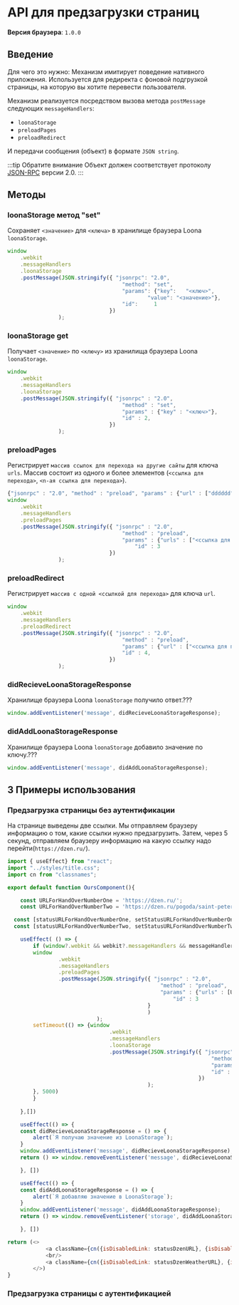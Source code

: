 # API для предзагрузки страниц
**Версия браузера**: `1.0.0`


## Введение
Для чего это нужно:
Механизм имитирует поведение нативного приложения.
Используется для редиректа с фоновой подгрузкой страницы, на которую вы хотите перевести пользователя.

Механизм реализуется посредством вызова метода `postMessage` следующих `messageHandlers`:
- `loonaStorage`
- `preloadPages`
- `preloadRedirect`

И передачи сообщения (объект) в формате `JSON string`. 

:::tip Обратите внимание
Объект должен соответствует протоколу [JSON-RPC](https://www.jsonrpc.org/specification) версии 2.0.
:::

## Методы
### loonaStorage метод "set"
Сохраняет `<значение>` для `<ключа>` в хранилище браузера Loona `loonaStorage`.

```javascript
window
    .webkit
    .messageHandlers
    .loonaStorage
    .postMessage(JSON.stringify({ "jsonrpc": "2.0",
                                    "method": "set",
                                    "params": {"key":   "<ключ>",
                                            "value": "<значение>"},
                                    "id":     1
                                })
                );
```

### loonaStorage get
Получает `<значение>` по `<ключу>` из хранилища браузера Loona `loonaStorage`.

```javascript
window
    .webkit
    .messageHandlers
    .loonaStorage
    .postMessage(JSON.stringify({ "jsonrpc" : "2.0",
                                    "method" : "set",
                                    "params" : {"key" : "<ключ>"},
                                    "id" : 2,
                                })
                );
```

### preloadPages
Регистрирует `массив ссылок для перехода на другие сайты` для ключа `urls`. Массив состоит из одного и более элементов (`<ссылка для перехода>`, `<n-ая ссылка для перехода>`).

```javascript
{"jsonrpc" : "2.0", "method" : "preload", "params" : {"url" : ["dddddd"]}, "id" : 3}
window
    .webkit
    .messageHandlers
    .preloadPages
    .postMessage(JSON.stringify({ "jsonrpc" : "2.0",
                                    "method" : "preload",
                                    "params" : {"urls" : ["<ссылка для перехода>","<n-ая ссылка для перехода>"]},
                                        "id" : 3
                                })
                );
```
### preloadRedirect
Регистрирует `массив с одной <ссылкой для перехода>` для ключа `url`.

```javascript
window
    .webkit
    .messageHandlers
    .preloadRedirect
    .postMessage(JSON.stringify({ "jsonrpc" : "2.0",
                                    "method" : "preload",
                                    "params" : {"url" : ["<ссылка для перехода>"]},
                                    "id" : 4,
                                })
                );
```
### didRecieveLoonaStorageResponse
Хранилище браузера Loona `loonaStorage` получило ответ.???

```javascript
window.addEventListener('message', didRecieveLoonaStorageResponse);
```
### didAddLoonaStorageResponse
Хранилище браузера Loona `loonaStorage` добавило значение по ключу.???

```javascript
window.addEventListener('message', didAddLoonaStorageResponse);
```

## 3 Примеры использования
### Предзагрузка страницы без аутентификации
На странице выведены две ссылки. 
Мы отправляем браузеру информацию о том, какие ссылки нужно предзагрузить. Затем, через 5 секунд, отправляем браузеру информацию на какую ссылку надо перейти(`https://dzen.ru/`).

```javascript
import { useEffect} from "react";
import "../styles/title.css";
import cn from "classnames";

export default function OursComponent(){

    const URLForHandOverNumberOne = 'https://dzen.ru/';
    const URLForHandOverNumberTwo = 'https://dzen.ru/pogoda/saint-petersburg?lat=59.938951&lon=30.315635';

  const [statusURLForHandOverNumberOne, setStatusURLForHandOverNumberOne] = useState(true);
  const [statusURLForHandOverNumberTwo, setStatusURLForHandOverNumberTwo] = useState(true);

    useEffect( () => {
        if (window?.webkit && webkit?.messageHandlers && messageHandlers?.preloadPages) {
        window
                .webkit
                .messageHandlers
                .preloadPages
                .postMessage(JSON.stringify({ "jsonrpc" : "2.0",
                                                "method" : "preload",
                                                "params" : {"urls" : [URLForHandOverNumberOne, URLForHandOverNumberTwo]},
                                                    "id" : 3
                                            }
                                            )
                            );
        setTimeout(() => {window
                                .webkit
                                .messageHandlers
                                .loonaStorage
                                .postMessage(JSON.stringify({ "jsonrpc" : "2.0",
                                                                "method" : "get",
                                                                "params" : {"url" : [URLForHandOverNumberOne]},
                                                                "id" : 4
                                                            })
                                            );
        }, 5000)
        }
        
    },[])

    useEffect(() => {
    const didRecieveLoonaStorageResponse = () => {
        alert(`Я получаю значение из LoonaStorage`);
    }
    window.addEventListener('message', didRecieveLoonaStorageResponse);
    return () => window.removeEventListener('message', didRecieveLoonaStorageResponse);

    }, [])

    useEffect(() => {
    const didAddLoonaStorageResponse = () => {
        alert(`Я добавляю значение в LoonaStorage`);
    }
    window.addEventListener('message', didAddLoonaStorageResponse);
    return () => window.removeEventListener('storage', didAddLoonaStorageResponse);

    }, [])

return (<>
            <a className={cn({isDisabledLink: statusDzenURL}, {isDisabledLink: statusDzenURL})} href='https://dzen.ru/' >Ссылка на Дзен</a>
            <br/>
            <a className={cn({isDisabledLink: statusDzenWeatherURL}, {isDisabledLink: statusDzenWeatherURL})}  href='https://dzen.ru/pogoda/saint-petersburg?lat=59.938951&lon=30.315635' >Ссылка на Дзен-Погода в Санкт-Петербурге</a>
        </>)
}
```

### Предзагрузка страницы с аутентификацией